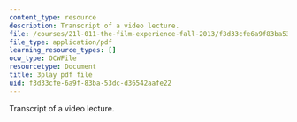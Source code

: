 ```yaml
---
content_type: resource
description: Transcript of a video lecture.
file: /courses/21l-011-the-film-experience-fall-2013/f3d33cfe6a9f83ba53dcd36542aafe22_LFOsw1Vccac.pdf
file_type: application/pdf
learning_resource_types: []
ocw_type: OCWFile
resourcetype: Document
title: 3play pdf file
uid: f3d33cfe-6a9f-83ba-53dc-d36542aafe22
---
```

Transcript of a video lecture.


